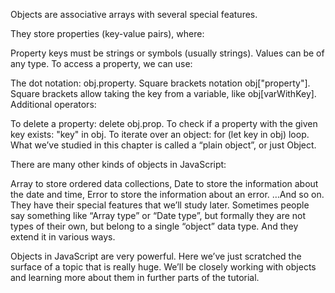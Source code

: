 Objects are associative arrays with several special features.

They store properties (key-value pairs), where:

Property keys must be strings or symbols (usually strings).
Values can be of any type.
To access a property, we can use:

The dot notation: obj.property.
Square brackets notation obj["property"]. Square brackets allow taking the key from a variable, like obj[varWithKey].
Additional operators:

To delete a property: delete obj.prop.
To check if a property with the given key exists: "key" in obj.
To iterate over an object: for (let key in obj) loop.
What we’ve studied in this chapter is called a “plain object”, or just Object.

There are many other kinds of objects in JavaScript:

Array to store ordered data collections,
Date to store the information about the date and time,
Error to store the information about an error.
…And so on.
They have their special features that we’ll study later. Sometimes people say something like “Array type” or “Date type”, but formally they are not types of their own, but belong to a single “object” data type. And they extend it in various ways.

Objects in JavaScript are very powerful. Here we’ve just scratched the surface of a topic that is really huge. We’ll be closely working with objects and learning more about them in further parts of the tutorial.
